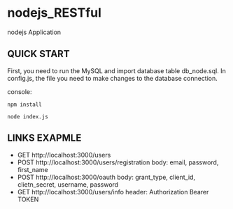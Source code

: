 # nodejs_RESTful
nodejs Application

QUICK START
-----------
First, you need to run the MySQL and import database table db_node.sql.
In config.js, the file you need to make changes to the database connection.

console:

    npm install

    node index.js

LINKS EXAPMLE
-----------
* GET http://localhost:3000/users 
* POST http://localhost:3000/users/registration body: email, password, first_name
* POST http://localhost:3000/oauth body: grant_type, client_id, clietn_secret, username, password
* GET http://localhost:3000/users/info header: Authorization Bearer TOKEN
